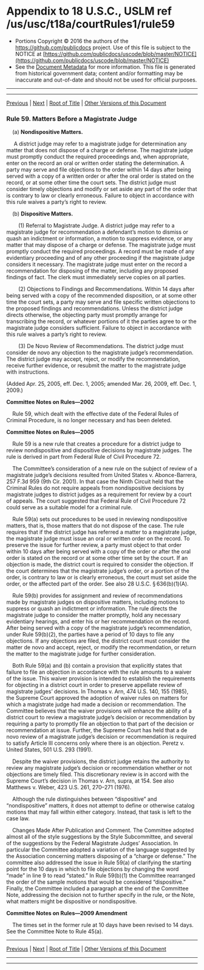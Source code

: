 ---
---

# Appendix to 18 U.S.C., USLM ref /us/usc/t18a/courtRules1/rule59

* Portions Copyright © 2016 the authors of the https://github.com/publicdocs project.
  Use of this file is subject to the NOTICE at [https://github.com/publicdocs/uscode/blob/master/NOTICE](https://github.com/publicdocs/uscode/blob/master/NOTICE)
* See the [Document Metadata](././../../../..//README.md) for more information.
  This file is generated from historical government data; content and/or formatting may be inaccurate and out-of-date and should not be used for official purposes.

----------
----------

[Previous](./../../../..//us/usc/t18a/courtRules1/m__us_usc_t18a_courtRules1_rule58.md) | [Next](./../../../..//us/usc/t18a/courtRules1/m__us_usc_t18a_courtRules1_rule60.md) | [Root of Title](./../../../../) | [Other Versions of this Document](https://publicdocs.github.io/go/links?ns=uslm&ref=%2Fus%2Fusc%2Ft18a%2FcourtRules1%2Frule59)

### Rule 59. Matters Before a Magistrate Judge

    (a) __Nondispositive Matters.__ 

     A district judge may refer to a magistrate judge for determination any matter that does not dispose of a charge or defense. The magistrate judge must promptly conduct the required proceedings and, when appropriate, enter on the record an oral or written order stating the determination. A party may serve and file objections to the order within 14 days after being served with a copy of a written order or after the oral order is stated on the record, or at some other time the court sets. The district judge must consider timely objections and modify or set aside any part of the order that is contrary to law or clearly erroneous. Failure to object in accordance with this rule waives a party’s right to review.

    (b) __Dispositive Matters.__ 

        (1) Referral to Magistrate Judge. A district judge may refer to a magistrate judge for recommendation a defendant’s motion to dismiss or quash an indictment or information, a motion to suppress evidence, or any matter that may dispose of a charge or defense. The magistrate judge must promptly conduct the required proceedings. A record must be made of any evidentiary proceeding and of any other proceeding if the magistrate judge considers it necessary. The magistrate judge must enter on the record a recommendation for disposing of the matter, including any proposed findings of fact. The clerk must immediately serve copies on all parties.

        (2) Objections to Findings and Recommendations. Within 14 days after being served with a copy of the recommended disposition, or at some other time the court sets, a party may serve and file specific written objections to the proposed findings and recommendations. Unless the district judge directs otherwise, the objecting party must promptly arrange for transcribing the record, or whatever portions of it the parties agree to or the magistrate judge considers sufficient. Failure to object in accordance with this rule waives a party’s right to review.

        (3) De Novo Review of Recommendations. The district judge must consider de novo any objection to the magistrate judge’s recommendation. The district judge may accept, reject, or modify the recommendation, receive further evidence, or resubmit the matter to the magistrate judge with instructions.

(Added Apr. 25, 2005, eff. Dec. 1, 2005; amended Mar. 26, 2009, eff. Dec. 1, 2009.)

 __Committee Notes on Rules—2002__ 

    Rule 59, which dealt with the effective date of the Federal Rules of Criminal Procedure, is no longer necessary and has been deleted.

 __Committee Notes on Rules—2005__ 

    Rule 59 is a new rule that creates a procedure for a district judge to review nondispositive and dispositive decisions by magistrate judges. The rule is derived in part from Federal Rule of Civil Procedure 72.

    The Committee’s consideration of a new rule on the subject of review of a magistrate judge’s decisions resulted from United States v. Abonce-Barrera, 257 F.3d 959 (9th Cir. 2001). In that case the Ninth Circuit held that the Criminal Rules do not require appeals from nondispositive decisions by magistrate judges to district judges as a requirement for review by a court of appeals. The court suggested that Federal Rule of Civil Procedure 72 could serve as a suitable model for a criminal rule.

    Rule 59(a) sets out procedures to be used in reviewing nondispositive matters, that is, those matters that do not dispose of the case. The rule requires that if the district judge has referred a matter to a magistrate judge, the magistrate judge must issue an oral or written order on the record. To preserve the issue for further review, a party must object to that order within 10 days after being served with a copy of the order or after the oral order is stated on the record or at some other time set by the court. If an objection is made, the district court is required to consider the objection. If the court determines that the magistrate judge’s order, or a portion of the order, is contrary to law or is clearly erroneous, the court must set aside the order, or the affected part of the order. See also 28 U.S.C. § 636(b)(1)(A).

    Rule 59(b) provides for assignment and review of recommendations made by magistrate judges on dispositive matters, including motions to suppress or quash an indictment or information. The rule directs the magistrate judge to consider the matter promptly, hold any necessary evidentiary hearings, and enter his or her recommendation on the record. After being served with a copy of the magistrate judge’s recommendation, under Rule 59(b)(2), the parties have a period of 10 days to file any objections. If any objections are filed, the district court must consider the matter de novo and accept, reject, or modify the recommendation, or return the matter to the magistrate judge for further consideration.

    Both Rule 59(a) and (b) contain a provision that explicitly states that failure to file an objection in accordance with the rule amounts to a waiver of the issue. This waiver provision is intended to establish the requirements for objecting in a district court in order to preserve appellate review of magistrate judges’ decisions. In Thomas v. Arn, 474 U.S. 140, 155 (1985), the Supreme Court approved the adoption of waiver rules on matters for which a magistrate judge had made a decision or recommendation. The Committee believes that the waiver provisions will enhance the ability of a district court to review a magistrate judge’s decision or recommendation by requiring a party to promptly file an objection to that part of the decision or recommendation at issue. Further, the Supreme Court has held that a de novo review of a magistrate judge’s decision or recommendation is required to satisfy Article III concerns only where there is an objection. Peretz v. United States, 501 U.S. 293 (1991).

    Despite the waiver provisions, the district judge retains the authority to review any magistrate judge’s decision or recommendation whether or not objections are timely filed. This discretionary review is in accord with the Supreme Court’s decision in Thomas v. Arn, supra, at 154. See also Matthews v. Weber, 423 U.S. 261, 270–271 (1976).

    Although the rule distinguishes between “dispositive” and “nondispositive” matters, it does not attempt to define or otherwise catalog motions that may fall within either category. Instead, that task is left to the case law.

    Changes Made After Publication and Comment. The Committee adopted almost all of the style suggestions by the Style Subcommittee, and several of the suggestions by the Federal Magistrate Judges’ Association. In particular the Committee adopted a variation of the language suggested by the Association concerning matters disposing of a “charge or defense.” The committee also addressed the issue in Rule 59(a) of clarifying the starting point for the 10 days in which to file objections by changing the word “made” in line 9 to read “stated.” In Rule 59(b)(1) the Committee rearranged the order of the sample motions that would be considered “dispositive.” Finally, the Committee included a paragraph at the end of the Committee Note, addressing the decision not to further specify in the rule, or the Note, what matters might be dispositive or nondispositive.

 __Committee Notes on Rules—2009 Amendment__ 

    The times set in the former rule at 10 days have been revised to 14 days. See the Committee Note to Rule 45(a).

----------

[Previous](./../../../..//us/usc/t18a/courtRules1/m__us_usc_t18a_courtRules1_rule58.md) | [Next](./../../../..//us/usc/t18a/courtRules1/m__us_usc_t18a_courtRules1_rule60.md) | [Root of Title](./../../../../) | [Other Versions of this Document](https://publicdocs.github.io/go/links?ns=uslm&ref=%2Fus%2Fusc%2Ft18a%2FcourtRules1%2Frule59)

----------
----------



